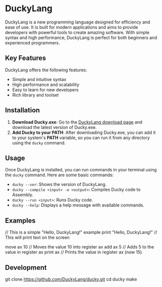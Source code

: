 # DuckyLang

DuckyLang is a new programming language designed for efficiency and ease of use. It is built for modern applications and aims to provide developers with powerful tools to create amazing software. With simple syntax and high performance, DuckyLang is perfect for both beginners and experienced programmers.

## Key Features

DuckyLang offers the following features:

- Simple and intuitive syntax
- High performance and scalability
- Easy to learn for new developers
- Rich library and toolset

## Installation

1. **Download Ducky.exe**: Go to the [DuckyLang download page](https://duckylang.github.io/) and download the latest version of Ducky.exe.
2. **Add Ducky to your PATH**: After downloading Ducky.exe, you can add it to your system's **PATH** variable, so you can run it from any directory using the `ducky` command.

## Usage

Once DuckyLang is installed, you can run commands in your terminal using the `ducky` command. Here are some basic commands:

- `ducky --ver`: Shows the version of DuckyLang.
- `ducky --compile <input> -o <output>`: Compiles Ducky code to Assembly.
- `ducky --run <input>`: Runs Ducky code.
- `ducky --help`: Displays a help message with available commands.

## Examples 
// This is a simple "Hello, DuckyLang!" example
print "Hello, DuckyLang!"  // This will print text on the screen

move ax 10  // Moves the value 10 into register ax
add ax 5     // Adds 5 to the value in register ax
print ax     // Prints the value in register ax (now 15)

## Development 
git clone https://github.com/DuckyLang/ducky.git
cd ducky
make


